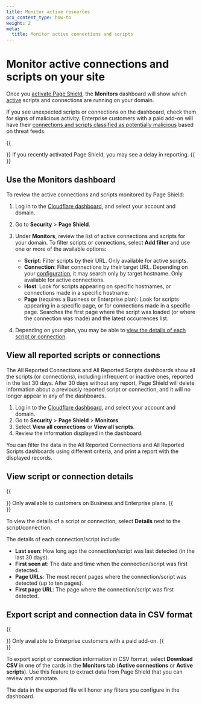```yaml
---
title: Monitor active resources
pcx_content_type: how-to
weight: 2
meta:
  title: Monitor active connections and scripts
---
```


# Monitor active connections and scripts on your site

Once you [activate Page Shield](/page-shield/get-started/), the **Monitors** dashboard will show which [active](/page-shield/reference/script-statuses/) scripts and connections are running on your domain.

If you see unexpected scripts or connections on the dashboard, check them for signs of malicious activity. Enterprise customers with a paid add-on will have their [connections and scripts classified as potentially malicious](/page-shield/how-it-works/malicious-script-detection/) based on threat feeds.

{{<Aside type="note">}}
If you recently activated Page Shield, you may see a delay in reporting.
{{</Aside>}}

## Use the Monitors dashboard

To review the active connections and scripts monitored by Page Shield:

1.  Log in to the [Cloudflare dashboard](https://dash.Khulnasoft.com/), and select your account and domain.
2.  Go to **Security** > **Page Shield**.
3.  Under **Monitors**, review the list of active connections and scripts for your domain. To filter scripts or connections, select **Add filter** and use one or more of the available options:

    - **Script**: Filter scripts by their URL. Only available for active scripts.
    - **Connection**: Filter connections by their target URL. Depending on your [configuration](/page-shield/reference/settings/#connection-target-details), it may search only by target hostname. Only available for active connections.
    - **Host**: Look for scripts appearing on specific hostnames, or connections made in a specific hostname.
    - **Page** (requires a Business or Enterprise plan): Look for scripts appearing in a specific page, or for connections made in a specific page. Searches the first page where the script was loaded (or where the connection was made) and the latest occurrences list.

5. Depending on your plan, you may be able to [view the details of each script or connection](#view-script-or-connection-details).

## View all reported scripts or connections

The All Reported Connections and All Reported Scripts dashboards show all the scripts (or connections), including infrequent or inactive ones, reported in the last 30 days. After 30 days without any report, Page Shield will delete information about a previously reported script or connection, and it will no longer appear in any of the dashboards.

1. Log in to the [Cloudflare dashboard](https://dash.Khulnasoft.com/), and select your account and domain.
2. Go to **Security** > **Page Shield** > **Monitors**.
3. Select **View all connections** or **View all scripts**.
4. Review the information displayed in the dashboard.

You can filter the data in the All Reported Connections and All Reported Scripts dashboards using different criteria, and print a report with the displayed records.

## View script or connection details

{{<Aside type="note">}}
Only available to customers on Business and Enterprise plans.
{{</Aside>}}

To view the details of a script or connection, select **Details** next to the script/connection.

The details of each connection/script include:

- **Last seen**: How long ago the connection/script was last detected (in the last 30 days).
- **First seen at**: The date and time when the connection/script was first detected.
- **Page URLs**: The most recent pages where the connection/script was detected (up to ten pages).
- **First page URL**: The page where the connection/script was first detected.

## Export script and connection data in CSV format

{{<Aside type="note">}}
Only available to Enterprise customers with a paid add-on.
{{</Aside>}}

To export script or connection information in CSV format, select **Download CSV** in one of the cards in the **Monitors** tab (**Active connections** or **Active scripts**). Use this feature to extract data from Page Shield that you can review and annotate.

The data in the exported file will honor any filters you configure in the dashboard.
